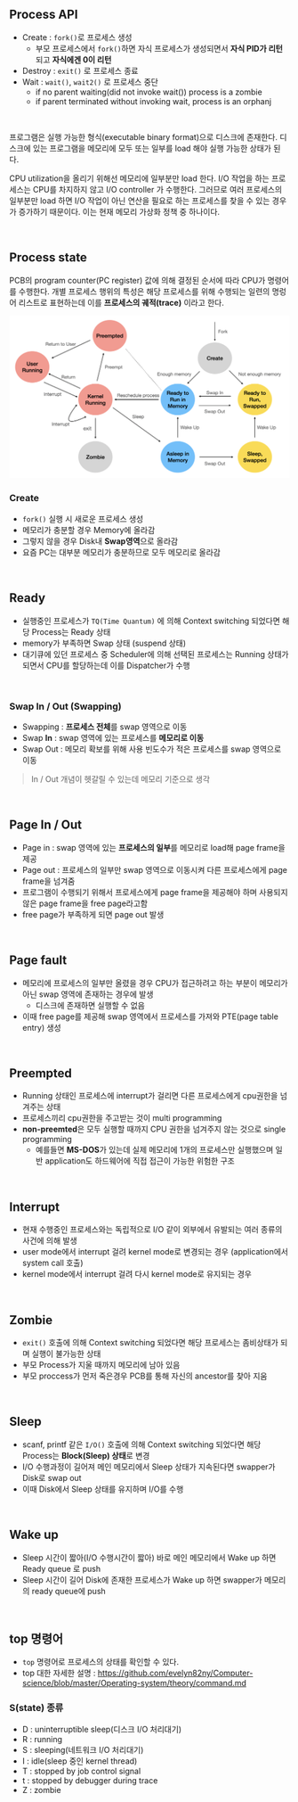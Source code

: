 ## Process API

- Create : ```fork()```로 프로세스 생성
  - 부모 프로세스에서 ```fork()```하면 자식 프로세스가 생성되면서 **자식 PID가 리턴**되고 **자식에겐 0이 리턴**
- Destroy : ```exit()``` 로 프로세스 종료
- Wait : ```wait()```, ```wait2()``` 로 프로세스 중단
  - if no parent waiting(did not invoke wait()) process is a zombie
  - if parent terminated without invoking wait, process is an orphanj
<br>

프로그램은 실행 가능한 형식(executable binary format)으로 디스크에 존재한다. 디스크에 있는 프로그램을 메모리에 모두 또는 일부를 load 해야 실행 가능한 상태가 된다.<br>

CPU utilization을 올리기 위해선 메모리에 일부분만 load 한다. I/O 작업을 하는 프로세스는 CPU를 차지하지 않고 I/O controller 가 수행한다. 그러므로 여러 프로세스의 일부분만 load 하면 I/O 작업이 아닌 연산을 필요로 하는 프로세스를 찾을 수 있는 경우가 증가하기 때문이다. 이는 현재 메모리 가상화 정책 중 하나이다.

<br>

## Process state

PCB의 program counter(PC register) 값에 의해 결정된 순서에 따라 CPU가 명령어를 수행한다. 개별 프로세스 행위의 특성은 해당 프로세스를 위해 수행되는 일련의 명렁어 리스트로 표현하는데 이를 **프로세스의 궤적(trace)** 이라고 한다.

![png](/Operating-system/_img/process_state.png)

### Create

- ```fork()``` 실행 시 새로운 프로세스 생성
- 메모리가 충분할 경우 Memory에 올라감
- 그렇지 않을 경우 Disk내 **Swap영역**으로 올라감
- 요즘 PC는 대부분 메모리가 충분하므로 모두 메모리로 올라감

<br>

## Ready

-  실행중인 프로세스가 ```TQ(Time Quantum)``` 에 의해 Context switching 되었다면 해당 Process는 Ready 상태 
- memory가 부족하면 Swap 상태 (suspend 상태)
- 대기큐에 있던 프로세스 중 Scheduler에 의해 선택된 프로세스는 Running 상태가 되면서 CPU를 할당하는데 이를 Dispatcher가 수행
<br>

### Swap In / Out (Swapping)

- Swapping : **프로세스 전체**를 swap 영역으로 이동
- Swap **In** : swap 영역에 있는 프로세스를 **메모리로 이동**
- Swap Out : 메모리 확보를 위해 사용 빈도수가 적은 프로세스를 swap 영역으로 이동

> In / Out 개념이 헷갈릴 수 있는데 메모리 기준으로 생각

<br>

## Page In / Out

- Page in : swap 영역에 있는 **프로세스의 일부**를 메모리로 load해 page frame을 제공
- Page out : 프로세스의 일부만 swap 영역으로 이동시켜 다른 프로세스에게 page frame을 넘겨줌
- 프로그램이 수행되기 위해서 프로세스에게 page frame을 제공해야 하며 사용되지 않은 page frame을 free page라고함
- free page가 부족하게 되면 page out 발생

<br>

## Page fault

- 메모리에 프로세스의 일부만 올렸을 경우 CPU가 접근하려고 하는 부분이 메모리가 아닌 swap 영역에 존재하는 경우에 발생
  - 디스크에 존재하면 실행할 수 없음
- 이때 free page를 제공해 swap 영역에서 프로세스를 가져와 PTE(page table entry) 생성

<br>

## Preempted

- Running 상태인 프로세스에 interrupt가 걸리면 다른 프로세스에게 cpu권한을 넘겨주는 상태
- 프로세스끼리 cpu권한을 주고받는 것이 multi programming
- **non-preemted**은 모두 실행할 때까지 CPU 권한을 넘겨주지 않는 것으로 single programming
  - 예를들면 **MS-DOS**가 있는데 실제 메모리에 1개의 프로세스만 실행했으며 일반 application도 하드웨어에 직접 접근이 가능한 위험한 구조

<br>

## Interrupt

- 현재 수행중인 프로세스와는 독립적으로 I/O 같이 외부에서 유발되는 여러 종류의 사건에 의해 발생
- user mode에서 interrupt 걸려 kernel mode로 변경되는 경우 (application에서 system call 호출)
- kernel mode에서 interrupt 걸려 다시 kernel mode로 유지되는 경우

<br>

## Zombie

- ```exit()``` 호출에 의해 Context switching 되었다면 해당 프로세스는 좀비상태가 되며 실행이 불가능한 상태
- 부모 Process가 지울 때까지 메모리에 남아 있음
- 부모 proccess가 먼저 죽은경우 PCB를 통해 자신의 ancestor를 찾아 지움

<br>

## Sleep

- scanf, printf 같은 ```I/O()``` 호출에 의해 Context switching 되었다면 해당 Process는 **Block(Sleep) 상태**로 변경
- I/O 수행과정이 길어져 메인 메모리에서 Sleep 상태가 지속된다면 swapper가 Disk로 swap out
- 이때 Disk에서 Sleep 상태를 유지하며 I/O를 수행

<br>

## Wake up

- Sleep 시간이 짧아(I/O 수행시간이 짧아) 바로 메인 메모리에서 Wake up 하면 Ready queue 로 push
- Sleep 시간이 길어 Disk에 존재한 프로세스가 Wake up 하면 swapper가 메모리의 ready queue에 push

<br>

## top 명령어

- ```top``` 명령어로 프로세스의 상태를 확인할 수 있다.
- top 대한 자세한 설명 : https://github.com/evelyn82ny/Computer-science/blob/master/Operating-system/theory/command.md


### S(state) 종류

- D : uninterruptible sleep(디스크 I/O 처리대기)
- R : running
- S : sleeping(네트워크 I/O 처리대기)
- I : idle(sleep 중인 kernel thread)
- T : stopped by job control signal
- t : stopped by debugger during trace
- Z : zombie
